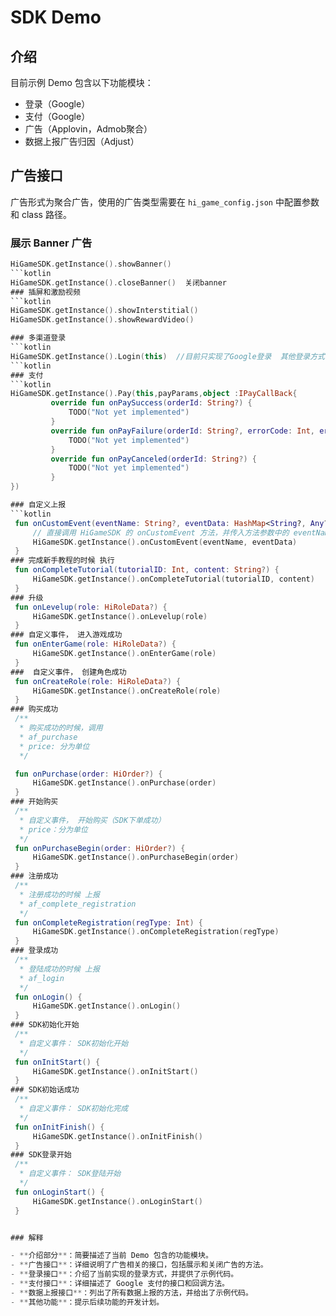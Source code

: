 # SDK Demo

## 介绍

目前示例 Demo 包含以下功能模块：

- 登录（Google）
- 支付（Google）
- 广告（Applovin，Admob聚合）
- 数据上报广告归因（Adjust）

## 广告接口

广告形式为聚合广告，使用的广告类型需要在 `hi_game_config.json` 中配置参数和 class 路径。

### 展示 Banner 广告
   ```kotlin
HiGameSDK.getInstance().showBanner()
  ```kotlin
HiGameSDK.getInstance().closeBanner()  关闭banner
### 插屏和激励视频
```kotlin
HiGameSDK.getInstance().showInterstitial()
HiGameSDK.getInstance().showRewardVideo()

### 多渠道登录
```kotlin
 HiGameSDK.getInstance().Login(this)  //目前只实现了Google登录  其他登录方式待集成实现  只需要调用Login方法即可实现登录
 ```kotlin
### 支付
```kotlin
 HiGameSDK.getInstance().Pay(this,payParams,object :IPayCallBack{
            override fun onPaySuccess(orderId: String?) {
                TODO("Not yet implemented")
            }
            override fun onPayFailure(orderId: String?, errorCode: Int, errorMessage: String?) {
                TODO("Not yet implemented")
            }
            override fun onPayCanceled(orderId: String?) {
                TODO("Not yet implemented")
            }
 })
 
### 自定义上报
```kotlin
    fun onCustomEvent(eventName: String?, eventData: HashMap<String?, Any?>?) {
        // 直接调用 HiGameSDK 的 onCustomEvent 方法，并传入方法参数中的 eventName 和 eventData
        HiGameSDK.getInstance().onCustomEvent(eventName, eventData)
    }
### 完成新手教程的时候 执行
    fun onCompleteTutorial(tutorialID: Int, content: String?) {
        HiGameSDK.getInstance().onCompleteTutorial(tutorialID, content)
    }
### 升级
    fun onLevelup(role: HiRoleData?) {
        HiGameSDK.getInstance().onLevelup(role)
    }
### 自定义事件， 进入游戏成功
    fun onEnterGame(role: HiRoleData?) {
        HiGameSDK.getInstance().onEnterGame(role)
    }
###  自定义事件， 创建角色成功
    fun onCreateRole(role: HiRoleData?) {
        HiGameSDK.getInstance().onCreateRole(role)
    }
 ### 购买成功    
    /**
     * 购买成功的时候，调用
     * af_purchase
     * price: 分为单位
     */

    fun onPurchase(order: HiOrder?) {
        HiGameSDK.getInstance().onPurchase(order)
    }
 ### 开始购买
    /**
     * 自定义事件， 开始购买（SDK下单成功）
     * price：分为单位
     */
    fun onPurchaseBegin(order: HiOrder?) {
        HiGameSDK.getInstance().onPurchaseBegin(order)
    }
 ### 注册成功
    /**
     * 注册成功的时候 上报
     * af_complete_registration
     */
    fun onCompleteRegistration(regType: Int) {
        HiGameSDK.getInstance().onCompleteRegistration(regType)
    }
### 登录成功
    /**
     * 登陆成功的时候 上报
     * af_login
     */
    fun onLogin() {
        HiGameSDK.getInstance().onLogin()
    }
 ### SDK初始化开始
    /**
     * 自定义事件： SDK初始化开始
     */
    fun onInitStart() {
        HiGameSDK.getInstance().onInitStart()
    }
 ### SDK初始话成功
    /**
     * 自定义事件： SDK初始化完成
     */
    fun onInitFinish() {
        HiGameSDK.getInstance().onInitFinish()
    }
 ### SDK登录开始
    /**
     * 自定义事件： SDK登陆开始
     */
    fun onLoginStart() {
        HiGameSDK.getInstance().onLoginStart()
    }


### 解释

- **介绍部分**：简要描述了当前 Demo 包含的功能模块。
- **广告接口**：详细说明了广告相关的接口，包括展示和关闭广告的方法。
- **登录接口**：介绍了当前实现的登录方式，并提供了示例代码。
- **支付接口**：详细描述了 Google 支付的接口和回调方法。
- **数据上报接口**：列出了所有数据上报的方法，并给出了示例代码。
- **其他功能**：提示后续功能的开发计划。


